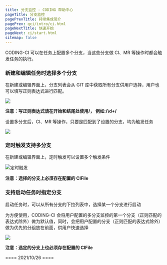 ```yaml
---
title: 分支监控 - CODING 帮助中心
pageTitle: 分支监控
pagePrevTitle: 持续集成简介
pagePrev: qci/intro/ci.html
pageNextTitle: 快速开始
pageNext: ci/start.html
sitemap: false
---
```


CODING-CI 可以在任务上配置多个分支，当这些分支做 CI、MR 等操作时都会触发任务的执行。

### 新建和编辑任务时选择多个分支

在新建或编辑界面上，分支列表会从 GIT 库中获取所有分支供用户选择，用户也可以填写正则表达式进行匹配。

![](https://help-assets.codehub.cn/enterprise/20211026105907.png)

**注意：写正则表达式请在开始和结尾处使用/， 例如:/\d+/**

设置多分支后，CI、MR 等操作，只要是匹配到了设置的分支，均为触发任务

![](https://help-assets.codehub.cn/enterprise/20211026105653.png)

### 定时触发支持多分支

在新建或编辑界面上，定时触发可以设置多个触发条件

![定时触发](../../_static/muti_branch_2.png)

**注意：选择的分支上必须存在配置的 CIFile**

### 支持启动任务时指定分支

启动任务时，可以从所有分支的下拉列表中，选择某一个分支进行启动

为方便使用，CODING-CI 会将用户配置的多分支监控的第一个分支（正则匹配的表达式除外）做为默认值，同时，会把用户配置的分支（正则匹配的表达式除外）做为优先的分组放在前面，供用户快速选择

![](https://help-assets.codehub.cn/enterprise/20211026105716.png)

**注意：选定的分支上也必须存在配置的 CIFile**

==== 2021/10/26 ====
